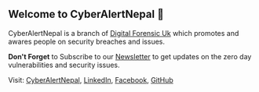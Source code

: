 ## Welcome to CyberAlertNepal 👋

CyberAlertNepal is a branch of [Digital Forensic Uk](https://digitalforensicuk.com) which promotes and awares people on security breaches and issues.

 **Don't Forget** to Subscribe to our [Newsletter](https://cyberalertnepal.com/#contact) to get updates on the zero day vulnerabilities and security issues.
 
 Visit: [CyberAlertNepal](https://cyberalertnepal.com), [LinkedIn](https://linkedin.com/company/cyberalertnepal), [Facebook](https://facebook.com/cyberalertnepal), [GitHub](https://github.com/cyberalertnepal)

<!--

**Here are some ideas to get you started:**

🙋‍♀️ A short introduction - what is your organization all about?
🌈 Contribution guidelines - how can the community get involved?
👩‍💻 Useful resources - where can the community find your docs? Is there anything else the community should know?
🍿 Fun facts - what does your team eat for breakfast?
🧙 Remember, you can do mighty things with the power of [Markdown](https://docs.github.com/github/writing-on-github/getting-started-with-writing-and-formatting-on-github/basic-writing-and-formatting-syntax)
-->
